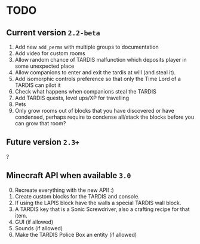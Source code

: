 # TODO
 
## Current version `2.2-beta`
1. Add new `add_perms` with multiple groups to documentation
2. Add video for custom rooms
3. Allow random chance of TARDIS malfunction which deposits player in some unexpected place
4. Allow companions to enter and exit the tardis at will (and steal it).
5. Add isomorphic controls preference so that only the Time Lord of a TARDIS can pilot it
6. Check what happens when companions steal the TARDIS
7. Add TARDIS quests, level ups/XP for travelling
8. Pets
9. Only grow rooms out of blocks that you have discovered or have condensed, perhaps require to condense all/stack the blocks before you can grow that room?

## Future version `2.3+`
?

## Minecraft API when available `3.0`
0. Recreate everything with the new API! :)
1. Create custom blocks for the TARDIS and console.
2. If using the LAPIS block have the walls a special TARDIS wall block.
3. A TARDIS key that is a Sonic Screwdriver, also a crafting recipe for that item.
4. GUI (if allowed)
5. Sounds (if allowed)
6. Make the TARDIS Police Box an entity (if allowed)

